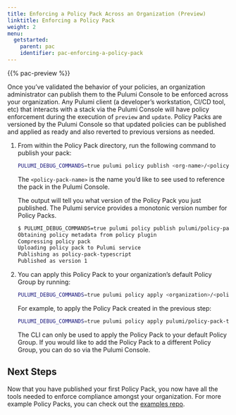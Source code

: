 ```yaml
---
title: Enforcing a Policy Pack Across an Organization (Preview)
linktitle: Enforcing a Policy Pack
weight: 2
menu:
  getstarted:
    parent: pac
    identifier: pac-enforcing-a-policy-pack
---
```

{{% pac-preview %}}

Once you’ve validated the behavior of your policies, an organization administrator can publish them to the Pulumi Console to be enforced across your organization. Any Pulumi client (a developer’s workstation, CI/CD tool, etc) that interacts with a stack via the Pulumi Console will have policy enforcement during the execution of `preview` and `update`. Policy Packs are versioned by the Pulumi Console so that updated policies can be published and applied as ready and also reverted to previous versions as needed.

1. From within the Policy Pack directory, run the following command to publish your pack:

    ```sh
    PULUMI_DEBUG_COMMANDS=true pulumi policy publish <org-name>/<policy-pack-name>
    ```

    The `<policy-pack-name>` is the name you’d like to see used to reference the pack in the Pulumi Console.

    The output will tell you what version of the Policy Pack you just published. The Pulumi service provides a monotonic version number for Policy Packs.

    ```sh
    $ PULUMI_DEBUG_COMMANDS=true pulumi policy publish pulumi/policy-pack-typescript
    Obtaining policy metadata from policy plugin
    Compressing policy pack
    Uploading policy pack to Pulumi service
    Publishing as policy-pack-typescript
    Published as version 1
    ```

1. You can apply this Policy Pack to your organization’s default Policy Group by running:

    ```sh
    PULUMI_DEBUG_COMMANDS=true pulumi policy apply <organization>/<policy-pack-name> <version>
    ```

    For example, to apply the Policy Pack created in the previous step:

    ```sh
    PULUMI_DEBUG_COMMANDS=true pulumi policy apply pulumi/policy-pack-typescript 1
    ```

    The CLI can only be used to apply the Policy Pack to your default Policy Group. If you would like to add the Policy Pack to a different Policy Group, you can do so via the Pulumi Console.

## Next Steps

Now that you have published your first Policy Pack, you now have all the tools needed to enforce compliance amongst your organization. For more example Policy Packs, you can check out the [examples repo](https://github.com/pulumi/examples/tree/master/policy-packs).
